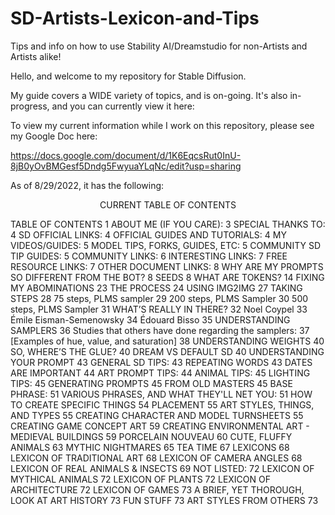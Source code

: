 # SD-Artists-Lexicon-and-Tips
Tips and info on how to use Stability AI/Dreamstudio for non-Artists and Artists alike!


Hello, and welcome to my repository for Stable Diffusion. 

My guide covers a WIDE variety of topics, and is on-going. It's also in-progress, and you can currently view it here:

To view my current information while I work on this repository, please see my Google Doc here:

https://docs.google.com/document/d/1K6EqcsRut0InU-8jB0yOvBMGesf5Dndg5FwyuaYLqNc/edit?usp=sharing

As of 8/29/2022, it has the following:

<p align="center">CURRENT TABLE OF CONTENTS</p>

TABLE OF CONTENTS	1
ABOUT ME (IF YOU CARE):	3
SPECIAL THANKS TO:	4
SD OFFICIAL LINKS:	4
OFFICIAL GUIDES AND TUTORIALS:	4
MY VIDEOS/GUIDES:	5
MODEL TIPS, FORKS, GUIDES, ETC:	5
COMMUNITY SD TIP GUIDES:	5
COMMUNITY LINKS:	6
INTERESTING LINKS:	7
FREE RESOURCE LINKS:	7
OTHER DOCUMENT LINKS:	8
WHY ARE MY PROMPTS SO DIFFERENT FROM THE BOT?	8
SEEDS	8
WHAT ARE TOKENS?	14
FIXING MY ABOMINATIONS	23
THE PROCESS	24
USING IMG2IMG	27
TAKING STEPS	28
75 steps, PLMS sampler	29
200 steps, PLMS Sampler	30
500 steps, PLMS Sampler	31
WHAT’S REALLY IN THERE?	32
Noel Coypel	33
Émile Eisman-Semenowsky	34
Édouard Bisso	35
UNDERSTANDING SAMPLERS	36
Studies that others have done regarding the samplers:	37
[Examples of hue, value, and saturation]	38
UNDERSTANDING WEIGHTS	40
SO, WHERE’S THE GLUE?	40
DREAM VS DEFAULT SD	40
UNDERSTANDING YOUR PROMPT	43
GENERAL SD TIPS:	43
REPEATING WORDS	43
DATES ARE IMPORTANT	44
ART PROMPT TIPS:	44
ANIMAL TIPS:	45
LIGHTING TIPS:	45
GENERATING PROMPTS	45
FROM OLD MASTERS	45
BASE PHRASE:	51
VARIOUS PHRASES, AND WHAT THEY'LL NET YOU:	51
HOW TO CREATE SPECIFIC THINGS	54
PLACEMENT	55
ART STYLES, THINGS, AND TYPES	55
CREATING CHARACTER AND MODEL TURNSHEETS	55
CREATING GAME CONCEPT ART	59
CREATING ENVIRONMENTAL ART - MEDIEVAL BUILDINGS	59
PORCELAIN NOUVEAU	60
CUTE, FLUFFY ANIMALS	63
MYTHIC NIGHTMARES	65
TEA TIME	67
LEXICONS	68
LEXICON OF TRADITIONAL ART	68
LEXICON OF CAMERA ANGLES	68
LEXICON OF REAL ANIMALS & INSECTS	69
NOT LISTED:	72
LEXICON OF MYTHICAL ANIMALS	72
LEXICON OF PLANTS	72
LEXICON OF ARCHITECTURE	72
LEXICON OF GAMES	73
A BRIEF, YET THOROUGH, LOOK AT ART HISTORY	73
FUN STUFF	73
ART STYLES FROM OTHERS	73

